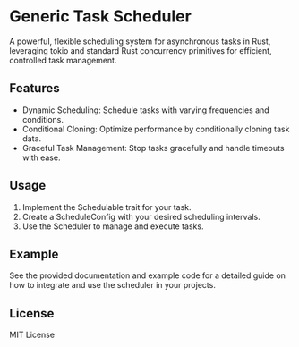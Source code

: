 # Generic Task Scheduler
A powerful, flexible scheduling system for asynchronous tasks in Rust, leveraging tokio and standard Rust concurrency primitives for efficient, controlled task management.


## Features
- Dynamic Scheduling: Schedule tasks with varying frequencies and conditions.
- Conditional Cloning: Optimize performance by conditionally cloning task data.
- Graceful Task Management: Stop tasks gracefully and handle timeouts with ease.

## Usage
1) Implement the Schedulable trait for your task.
2) Create a ScheduleConfig with your desired scheduling intervals.
2) Use the Scheduler to manage and execute tasks.

## Example
See the provided documentation and example code for a detailed guide on how to integrate and use the scheduler in your projects.

## License
MIT License
